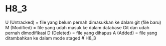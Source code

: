 # H8_3
U (Untracked) = file yang belum pernah dimasukkan ke dalam git (file baru)
M (Modified) = file yang udah masuk ke dalam database Git dan udah pernah dimodifikasi
D (Deleted) = file yang dihapus
A (Added) = file yang ditambahkan ke dalam mode staged
#   H 8 _ 3  
 